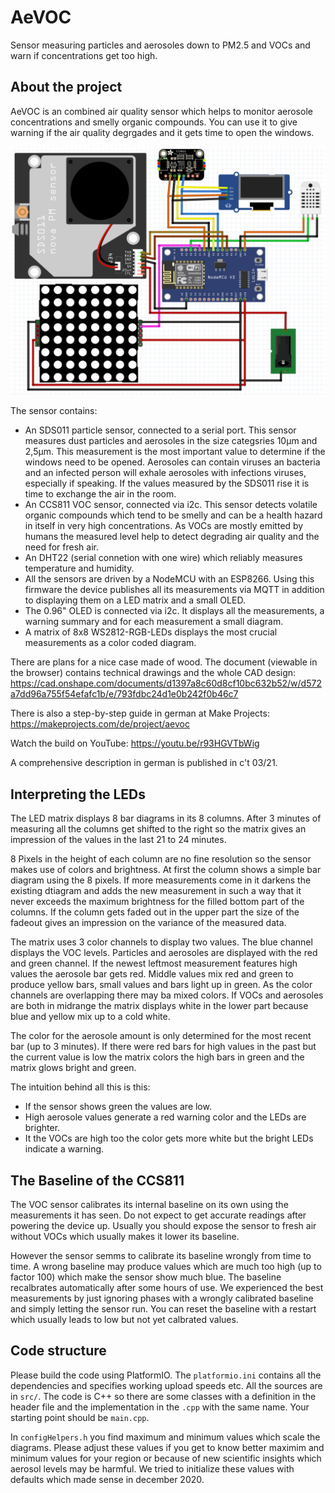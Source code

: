 # AeVOC
Sensor measuring particles and aerosoles down to PM2.5 and VOCs and warn if concentrations get too high.

## About the project

AeVOC is an combined air quality sensor which helps to monitor aerosole concentrations and smelly organic compounds. You can use it to give warning if the air quality degrgades and it gets time to open the windows.

![Wire the components like this.](schematic/Verdrahtung-Fritzing.png)

The sensor contains:
 * An SDS011 particle sensor, connected to a serial port. This sensor measures dust particles and aerosoles in the size categsries 10μm and 2,5μm. This measurement is the most important value to determine if the windows need to be opened. Aerosoles can contain viruses an bacteria and an infected person will exhale aerosoles with infections viruses, especially if speaking. If the values measured by the SDS011 rise it is time to exchange the air in the room.
 * An CCS811 VOC sensor, connected via i2c. This sensor detects volatile organic compounds which tend to be smelly and can be a health hazard in itself in very high concentrations. As VOCs are mostly emitted by humans the measured level help to detect degrading air quality and the need for fresh air.
 * An DHT22 (serial connetion with one wire) which reliably measures temperature and humidity.
 * All the sensors are driven by a NodeMCU with an ESP8266. Using this firmware the device publishes all its measurements via MQTT in addition to displaying them on a LED matrix and a small OLED.
 * The 0.96" OLED is connected via i2c. It displays all the measurements, a warning summary and for each measurement a small diagram.
 * A matrix of 8x8 WS2812-RGB-LEDs displays the most crucial measurements as a color coded diagram.
 
There are plans for a nice case made of wood. The document (viewable in the browser) contains technical drawings and the whole CAD design: https://cad.onshape.com/documents/d1397a8c60d8cf10bc632b52/w/d572a7dd96a755f54efafc1b/e/793fdbc24d1e0b242f0b46c7

There is also a step-by-step guide in german at Make Projects: https://makeprojects.com/de/project/aevoc

Watch the build on YouTube: https://youtu.be/r93HGVTbWig

A comprehensive description in german is published in c't 03/21.

## Interpreting the LEDs

The LED matrix displays 8 bar diagrams in its 8 columns. After 3 minutes of measuring all the columns get shifted to the right so the matrix gives an impression of the values in the last 21 to 24 minutes.

8 Pixels in the height of each column are no fine resolution so the sensor makes use of colors and brightness. At first the column shows a simple bar diagram using the 8 pixels. If more measurements come in it darkens the existing dtiagram and adds the new measurement in such a way that it never exceeds the maximum brightness for the filled bottom part of the columns. If the column gets faded out in the upper part the size of the fadeout gives an impression on the variance of the measured data.

The matrix uses 3 color channels to display two values. The blue channel displays the VOC levels. Particles and aerosoles are displayed with the red and green channel. If the newest leftmost measurement features high values the aerosole bar gets red. Middle values mix red and green to produce yellow bars, small values and bars light up in green. As the color channels are overlapping there may ba mixed colors. If VOCs and aerosoles are both in midrange the matrix displays white in the lower part because blue and yellow mix up to a cold white. 

The color for the aerosole amount is only determined for the most recent bar (up to 3 minutes). If there were red bars for high values in the past but the current value is low the matrix colors the high bars in green and the matrix glows bright and green.

The intuition behind all this is this:
 * If the sensor shows green the values are low.
 * High aerosole values generate a red warning color and the LEDs are brighter.
 * It the VOCs are high too the color gets more white but the bright LEDs indicate a warning.
 
## The Baseline of the CCS811

The VOC sensor calibrates its internal baseline on its own using the measurements it has seen. Do not expect to get accurate readings after powering the device up. Usually you should expose the sensor to fresh air without VOCs which usually makes it lower its baseline.

However the sensor semms to calibrate its baseline wrongly from time to time. A wrong baseline may produce values which are much too high (up to factor 100) which make the sensor show much blue. The baseline recalbrates automatically after some hours of use. We experienced the best measurements by just ignoring phases with a wrongly calibrated baseline and simply letting the sensor run. You can reset the baseline with a restart which usually leads to low but not yet calbrated values.

## Code structure

Please build the code using PlatformIO. The `platformio.ini` contains all the dependencies and specifies working upload speeds etc.
All the sources are in `src/`. The code is C++ so there are some classes with a definition in the header file and the implementation in the `.cpp` with the same name. Your starting point should be `main.cpp`.

In `configHelpers.h` you find maximum and minimum values which scale the diagrams. Please adjust these values if you get to know better maximim and minimum values for your region or because of new scientific insights which aerosol levels may be harmful. We tried to initialize these values with defaults which made sense in december 2020.
